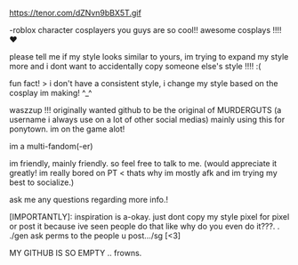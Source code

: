https://tenor.com/dZNvn9bBX5T.gif

-roblox character cosplayers you guys are so cool!! awesome cosplays !!!! ❤️

please tell me if my style looks similar to yours, im trying to expand my style more and i dont want to accidentally copy someone else's style !!!! :(

fun fact! >
i don't have a consistent style, i change my style based on the cosplay im making! ^_^

waszzup !!! originally wanted github to be the original of MURDERGUTS (a username i always use on a lot of other social medias) mainly using this for ponytown.  im on the game alot!

im a multi-fandom(-er)

im friendly, mainly friendly.
so feel free to talk to me. (would appreciate it greatly! im really bored on PT < thats why im mostly afk and im trying my best to socialize.)

ask me any questions regarding more info.!

[IMPORTANTLY]: inspiration is a-okay. just dont copy my style pixel for pixel or post it because ive seen people do that like why do you even do it???. . ./gen ask perms to the people u post.../sg [<3]

MY GITHUB IS SO EMPTY .. frowns.